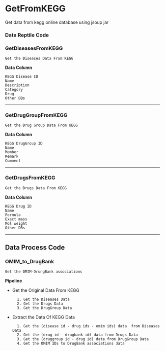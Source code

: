 # GetFromKEGG
Get data from kegg online database using jsoup jar

### Data Reptile Code

### GetDiseasesFromKEGG
	Get the Diseases Data From KEGG

**Data Column**

	KEGG Disease ID
	Name
	Description
	Category
	Drug
	Other DBs

---

### GetDrugGroupFromKEGG
	Get the Drug Group Data From KEGG

**Data Column**

	KEGG DrugGroup ID
	Name
	Member
	Remark
	Comment

---

### GetDrugsFromKEGG
	Get the Drugs Data From KEGG

**Data Column**

	KEGG Drug ID
	Name
	Formula
	Exact mass
	Mol weight
	Other DBs

---


## Data Process Code

### OMIM_to_DrugBank
	Get the OMIM-DrungBank associations 

**Pipeline**

- Get the Original Data From KEGG

		1. Get the Diseases Data
		2. Get the Drugs Data
		3. Get the DrugGroup Data

- Extract the Data Of KEGG Data

		1. Get the (disease id - drug ids - omim ids) data  from Diseases Data
		2. Get the (drug id - drugbank id) data from Drugs Data
		3. Get the (druggroup id - drug id) data from DrugGroup Data
		4. Get the OMIM IDs to DrugBank associations data